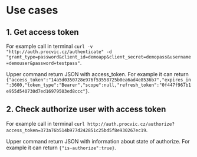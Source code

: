 # Use cases

## 1. Get access token
For example call in terminal `curl -v "http://auth.procvic.cz/authenticate" -d "grant_type=password&client_id=demoapp&client_secret=demopass&username=demouser&password=testpass"`.

Upper command return JSON with access_token. For example it can return `{"access_token":"14a5d0350728e976f53558725b0ea6ad4e8536b7","expires_in":3600,"token_type":"Bearer","scope":null,"refresh_token":"0f447f967b1e955d540730d7ed16979503ed8ccc"}`.


## 2. Check authorize user with access token
For example call in terminal `curl http://auth.procvic.cz/authorize?access_token=373a76b514b977d242851c25bd5f8e930267ec19`.

Upper command return JSON with information about state of authorize. For example it can return `{"is-authorize":true}`.
